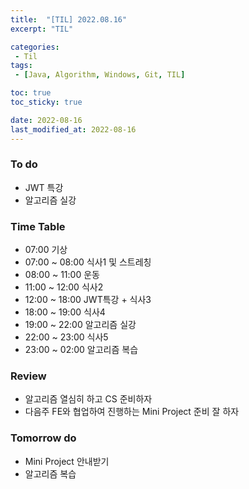 ```yaml
---
title:  "[TIL] 2022.08.16"
excerpt: "TIL"

categories:
 - Til
tags:
 - [Java, Algorithm, Windows, Git, TIL]

toc: true
toc_sticky: true

date: 2022-08-16
last_modified_at: 2022-08-16
---
```



### To do
- JWT 특강
- 알고리즘 실강


### Time Table
- 07:00 기상
- 07:00 ~ 08:00 식사1 및 스트레칭
- 08:00 ~ 11:00 운동
- 11:00 ~ 12:00 식사2 
- 12:00 ~ 18:00 JWT특강 + 식사3
- 18:00 ~ 19:00 식사4
- 19:00 ~ 22:00 알고리즘 실강
- 22:00 ~ 23:00 식사5
- 23:00 ~ 02:00 알고리즘 복습


### Review
- 알고리즘 열심히 하고 CS 준비하자
- 다음주 FE와 협업하여 진행하는 Mini Project 준비 잘 하자

### Tomorrow do
- Mini Project 안내받기
- 알고리즘 복습